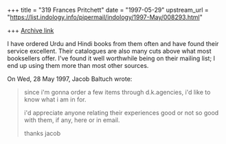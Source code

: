 +++
title = "319 Frances Pritchett"
date = "1997-05-29"
upstream_url = "https://list.indology.info/pipermail/indology/1997-May/008293.html"

+++
[Archive link](https://list.indology.info/pipermail/indology/1997-May/008293.html)


I have ordered Urdu and Hindi books from them often and have found their
service excellent.  Their catalogues are also many cuts above what most
booksellers offer.  I've found it well worthwhile being on their mailing
list; I end up using them more than most other sources.



On Wed, 28 May 1997, Jacob Baltuch wrote:

> since i'm gonna order a few items through d.k.agencies,
> i'd like to know what i am in for.
> 
> i'd appreciate anyone relating their experiences good
> or not so good with them, if any, here or in email.
> 
> thanks
> jacob
> 
> 
> 
> 
> 






